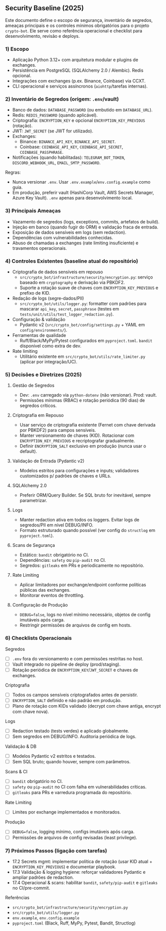 ## Security Baseline (2025)

Este documento define o escopo de segurança, inventário de segredos, ameaças principais e os controles mínimos obrigatórios para o projeto `crypto-bot`. Ele serve como referência operacional e checklist para desenvolvimento, revisão e deploys.

### 1) Escopo

- Aplicação Python 3.12+ com arquitetura modular e plugins de exchanges.
- Persistência em PostgreSQL (SQLAlchemy 2.0 / Alembic). Redis opcional.
- Integrações com exchanges (p.ex. Binance, Coinbase) via CCXT.
- CLI operacional e serviços assíncronos (`aiohttp`/tarefas internas).

### 2) Inventário de Segredos (origem: `.env`/vault)

- Banco de dados: `DATABASE_PASSWORD` (ou embutido em `DATABASE_URL`).
- Redis: `REDIS_PASSWORD` (quando aplicável).
- Criptografia: `ENCRYPTION_KEY` e opcional `ENCRYPTION_KEY_PREVIOUS` (rotação).
- JWT: `JWT_SECRET` (se JWT for utilizado).
- Exchanges:
  - Binance: `BINANCE_API_KEY`, `BINANCE_API_SECRET`.
  - Coinbase: `COINBASE_API_KEY`, `COINBASE_API_SECRET`, `COINBASE_PASSPHRASE`.
- Notificações (quando habilitadas): `TELEGRAM_BOT_TOKEN`, `DISCORD_WEBHOOK_URL`, `EMAIL_SMTP_PASSWORD`.

Regras:
- Nunca versionar `.env`. Usar `.env.example`/`env.config.example` como guia.
- Em produção, preferir vault (HashiCorp Vault, AWS Secrets Manager, Azure Key Vault). `.env` apenas para desenvolvimento local.

### 3) Principais Ameaças

- Vazamento de segredos (logs, exceptions, commits, artefatos de build).
- Injeção em banco (quando fugir do ORM) e validação fraca de entrada.
- Exposição de dados sensíveis em logs (sem redaction).
- Dependências com vulnerabilidades conhecidas.
- Abuso de chamadas a exchanges (rate limiting insuficiente) e travamentos operacionais.

### 4) Controles Existentes (baseline atual do repositório)

- Criptografia de dados sensíveis em repouso
  - `src/crypto_bot/infrastructure/security/encryption.py`: serviço baseado em `cryptography` e derivação via PBKDF2.
  - Suporte a rotação suave de chaves com `ENCRYPTION_KEY_PREVIOUS` e prefixo de KID.
- Redação de logs (segre-dados/PII)
  - `src/crypto_bot/utils/logger.py`: formatter com padrões para mascarar `api_key`, `secret`, `passphrase` (testes em `tests/unit/utils/test_logger_redaction.py`).
- Configuração & validação
  - Pydantic v2 (`src/crypto_bot/config/settings.py` + YAML em `config/environments/`).
- Ferramentas de qualidade
  - Ruff/Black/MyPy/Pytest configurados em `pyproject.toml`. `bandit` disponível como extra de dev.
- Rate limiting
  - Utilitário existente em `src/crypto_bot/utils/rate_limiter.py` (aplicar por integração/UC).

### 5) Decisões e Diretrizes (2025)

1. Gestão de Segredos
   - Dev: `.env` carregado via `python-dotenv` (não versionar). Prod: vault.
   - Permissões mínimas (RBAC) e rotação periódica (90 dias) de segredos críticos.

2. Criptografia em Repouso
   - Usar serviço de criptografia existente (Fernet com chave derivada por PBKDF2) para campos sensíveis.
   - Manter versionamento de chaves (KID). Rotacionar com `ENCRYPTION_KEY_PREVIOUS` e recriptografar gradualmente.
   - Definir `ENCRYPTION_SALT` exclusivo em produção (nunca usar o default).

3. Validação de Entrada (Pydantic v2)
   - Modelos estritos para configurações e inputs; validadores customizados p/ padrões de chaves e URLs.

4. SQLAlchemy 2.0
   - Preferir ORM/Query Builder. Se SQL bruto for inevitável, sempre parametrizar.

5. Logs
   - Manter redaction ativa em todos os loggers. Evitar logs de segredos/PII em nível DEBUG/INFO.
   - Formato estruturado quando possível (ver config do `structlog` em `pyproject.toml`).

6. Scans de Segurança
   - Estático: `bandit` obrigatório no CI.
   - Dependências: `safety` ou `pip-audit` no CI.
   - Segredos: `gitleaks` em PRs e periodicamente no repositório.

7. Rate Limiting
   - Aplicar limitadores por exchange/endpoint conforme políticas públicas das exchanges.
   - Monitorar eventos de throttling.

8. Configuração de Produção
   - `DEBUG=false`, logs no nível mínimo necessário, objetos de config imutáveis após carga.
   - Restringir permissões de arquivos de config em hosts.

### 6) Checklists Operacionais

Segredos
- [ ] `.env` fora do versionamento e com permissões restritas no host.
- [ ] Vault integrado no pipeline de deploy (prod/staging).
- [ ] Rotação periódica de `ENCRYPTION_KEY`/`JWT_SECRET` e chaves de exchanges.

Criptografia
- [ ] Todos os campos sensíveis criptografados antes de persistir.
- [ ] `ENCRYPTION_SALT` definido e não padrão em produção.
- [ ] Plano de rotação com KIDs validado (decrypt com chave antiga, encrypt com chave nova).

Logs
- [ ] Redaction testado (tests verdes) e aplicado globalmente.
- [ ] Sem segredos em DEBUG/INFO. Auditoria periódica de logs.

Validação & DB
- [ ] Modelos Pydantic v2 estritos e testados.
- [ ] Sem SQL bruto; quando houver, sempre com parâmetros.

Scans & CI
- [ ] `bandit` obrigatório no CI.
- [ ] `safety` ou `pip-audit` no CI com falha em vulnerabilidades críticas.
- [ ] `gitleaks` para PRs e varredura programada do repositório.

Rate Limiting
- [ ] Limites por exchange implementados e monitorados.

Produção
- [ ] `DEBUG=false`, logging mínimo, configs imutáveis após carga.
- [ ] Permissões de arquivos de config revisadas (least privilege).

### 7) Próximos Passos (ligação com tarefas)

- 17.2 Secrets mgmt: implementar política de rotação (usar KID atual + `ENCRYPTION_KEY_PREVIOUS`) e documentar playbook.
- 17.3 Validação & logging hygiene: reforçar validadores Pydantic e ampliar padrões de redaction.
- 17.4 Operacional & scans: habilitar `bandit`, `safety/pip-audit` e `gitleaks` no CI/pre-commit.

Referências
- `src/crypto_bot/infrastructure/security/encryption.py`
- `src/crypto_bot/utils/logger.py`
- `env.example`, `env.config.example`
- `pyproject.toml` (Black, Ruff, MyPy, Pytest, Bandit, Structlog)


